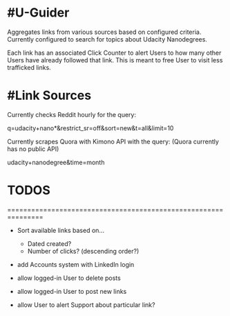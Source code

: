#U-Guider
===============================================================
Aggregates links from various sources based on configured criteria.
Currently configured to search for topics about Udacity Nanodegrees.

Each link has an associated Click Counter to alert Users to how many other Users have
already followed that link. This is meant to free User to visit less trafficked links.


#Link Sources
===============================================================
Currently checks Reddit hourly for the query:

q=udacity+nano*&restrict_sr=off&sort=new&t=all&limit=10

Currently scrapes Quora with Kimono API with the query:
(Quora currently has no public API)

udacity+nanodegree&time=month


# TODOS
===============================================================
- Sort available links based on...
	- Dated created?
	- Number of clicks? (descending order?)

- add Accounts system with LinkedIn login

- allow logged-in User to delete posts

- allow logged-in User to post new links

- allow User to alert Support about particular link?

